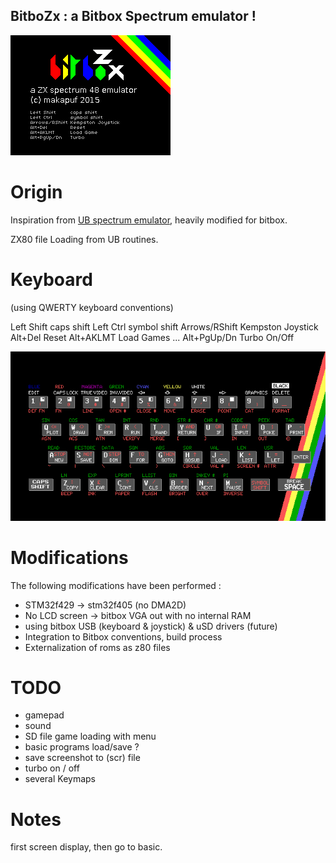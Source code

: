 BitboZx : a Bitbox Spectrum emulator !
--------------------------------------

![ZX emu screenshot](https://raw.githubusercontent.com/makapuf/bitbox-spectrum/master/title.png)

Origin
======

Inspiration from [UB spectrum emulator](http://mikrocontroller.bplaced.net/wordpress/?page_id=3424), heavily modified for bitbox.

ZX80 file Loading from UB routines.

Keyboard
========
(using QWERTY keyboard conventions)

Left Shift 	caps shift
Left Ctrl 	symbol shift
Arrows/RShift	Kempston Joystick
Alt+Del		Reset
Alt+AKLMT	Load Games ...
Alt+PgUp/Dn	Turbo On/Off 

![ZX emu screenshot](https://raw.githubusercontent.com/makapuf/bitbox-spectrum/master/keyb.png)


Modifications
=============

The following modifications have been performed : 

- STM32f429 -> stm32f405 (no DMA2D)
- No LCD screen -> bitbox VGA out with no internal RAM
- using bitbox USB (keyboard & joystick) & uSD drivers (future)
- Integration to Bitbox conventions, build process
- Externalization of roms as z80 files


TODO
====

- gamepad
- sound
- SD file game loading with menu
- basic programs load/save ?
- save screenshot to (scr) file
- turbo on / off
- several Keymaps 

Notes
======

first screen display, then go to basic.
